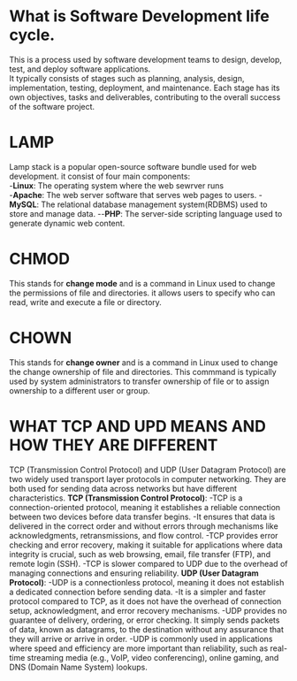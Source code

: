 # What is Software Development life cycle.

This is a process used by software development teams to design, develop, test, and deploy software applications.<br>
It typically consists of stages such as planning, analysis, design, implementation, testing, deployment, and maintenance. Each stage has its own objectives, tasks and deliverables, contributing to the overall success of the software project.
# LAMP
Lamp stack is a popular open-source software bundle used for web development. it consist of four main components:<br>
-**Linux**: The operating system where the web sewrver runs<br>
-**Apache**: The web server software that serves web pages to users.
-**MySQL**: The relational database management system(RDBMS) used to store and manage data.
--**PHP**: The server-side scripting language used to generate dynamic web content.

# CHMOD
This stands for **change mode** and is a command in Linux used to change the permissions of file and directories. it allows users to specify who can read, write and execute a file or directory.
# CHOWN
This stands for **change owner** and is a command in Linux used to change the change ownership of file and directories. This commmand is typically used by system administrators to transfer ownership of file or to assign ownership to a different user or group.
# WHAT TCP AND UPD MEANS AND HOW THEY ARE DIFFERENT
TCP (Transmission Control Protocol) and UDP (User Datagram Protocol) are two widely used transport layer protocols in computer networking. They are both used for sending data across networks but have different characteristics.
**TCP (Transmission Control Protocol)**:
-TCP is a connection-oriented protocol, meaning it establishes a reliable connection between two devices before data transfer begins.
-It ensures that data is delivered in the correct order and without errors through mechanisms like acknowledgments, retransmissions, and flow control.
-TCP provides error checking and error recovery, making it suitable for applications where data integrity is crucial, such as web browsing, email, file transfer (FTP), and remote login (SSH).
-TCP is slower compared to UDP due to the overhead of managing connections and ensuring reliability.
**UDP (User Datagram Protocol)**:
-UDP is a connectionless protocol, meaning it does not establish a dedicated connection before sending data.
-It is a simpler and faster protocol compared to TCP, as it does not have the overhead of connection setup, acknowledgment, and error recovery mechanisms.
-UDP provides no guarantee of delivery, ordering, or error checking. It simply sends packets of data, known as datagrams, to the destination without any assurance that they will arrive or arrive in order.
-UDP is commonly used in applications where speed and efficiency are more important than reliability, such as real-time streaming media (e.g., VoIP, video conferencing), online gaming, and DNS (Domain Name System) lookups.